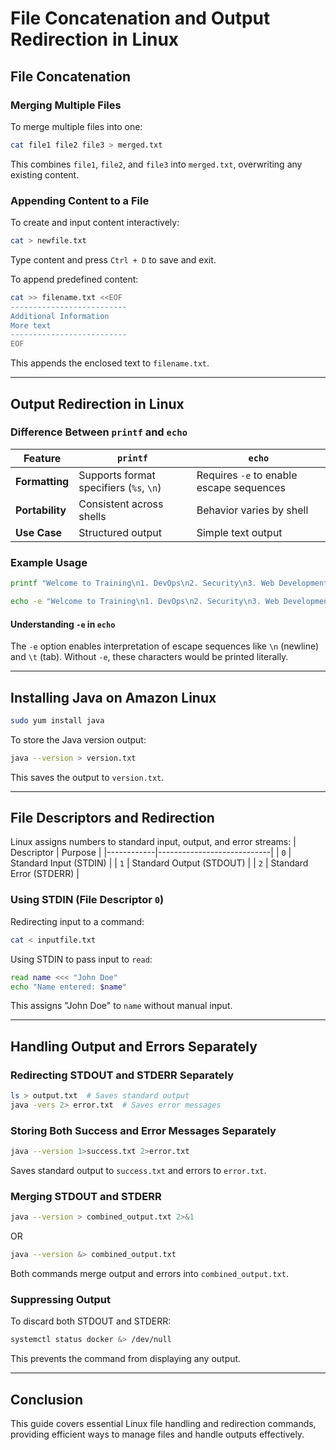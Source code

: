 # **File Concatenation and Output Redirection in Linux**

## **File Concatenation**
### **Merging Multiple Files**
To merge multiple files into one:
```sh
cat file1 file2 file3 > merged.txt
```
This combines `file1`, `file2`, and `file3` into `merged.txt`, overwriting any existing content.

### **Appending Content to a File**
To create and input content interactively:
```sh
cat > newfile.txt
```
Type content and press `Ctrl + D` to save and exit.

To append predefined content:
```sh
cat >> filename.txt <<EOF
--------------------------
Additional Information
More text
--------------------------
EOF
```
This appends the enclosed text to `filename.txt`.

---

## **Output Redirection in Linux**

### **Difference Between `printf` and `echo`**
| Feature        | `printf`                                 | `echo`                                 |
|---------------|----------------------------------------|--------------------------------------|
| **Formatting** | Supports format specifiers (`%s`, `\n`) | Requires `-e` to enable escape sequences |
| **Portability** | Consistent across shells              | Behavior varies by shell              |
| **Use Case**   | Structured output                      | Simple text output                     |

### **Example Usage**
```sh
printf "Welcome to Training\n1. DevOps\n2. Security\n3. Web Development\n" > training.txt

echo -e "Welcome to Training\n1. DevOps\n2. Security\n3. Web Development" >> training.txt
```

#### **Understanding `-e` in `echo`**
The `-e` option enables interpretation of escape sequences like `\n` (newline) and `\t` (tab). Without `-e`, these characters would be printed literally.

---

## **Installing Java on Amazon Linux**
```sh
sudo yum install java
```
To store the Java version output:
```sh
java --version > version.txt
```
This saves the output to `version.txt`.

---

## **File Descriptors and Redirection**
Linux assigns numbers to standard input, output, and error streams:
| Descriptor | Purpose                    |
|------------|----------------------------|
| `0`        | Standard Input (STDIN)     |
| `1`        | Standard Output (STDOUT)   |
| `2`        | Standard Error (STDERR)    |

### **Using STDIN (File Descriptor `0`)**
Redirecting input to a command:
```sh
cat < inputfile.txt
```
Using STDIN to pass input to `read`:
```sh
read name <<< "John Doe"
echo "Name entered: $name"
```
This assigns "John Doe" to `name` without manual input.

---

## **Handling Output and Errors Separately**
### **Redirecting STDOUT and STDERR Separately**
```sh
ls > output.txt  # Saves standard output
java -vers 2> error.txt  # Saves error messages
```

### **Storing Both Success and Error Messages Separately**
```sh
java --version 1>success.txt 2>error.txt
```
Saves standard output to `success.txt` and errors to `error.txt`.

### **Merging STDOUT and STDERR**
```sh
java --version > combined_output.txt 2>&1
```
OR
```sh
java --version &> combined_output.txt
```
Both commands merge output and errors into `combined_output.txt`.

### **Suppressing Output**
To discard both STDOUT and STDERR:
```sh
systemctl status docker &> /dev/null
```
This prevents the command from displaying any output.

---

## **Conclusion**
This guide covers essential Linux file handling and redirection commands, providing efficient ways to manage files and handle outputs effectively.


